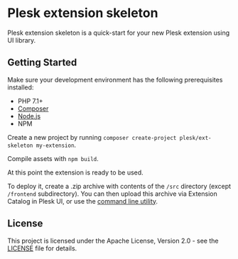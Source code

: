 # Plesk extension skeleton

Plesk extension skeleton is a quick-start for your new Plesk extension using UI library.

## Getting Started

Make sure your development environment has the following prerequisites installed:

* PHP 7.1+
* [Composer](https://getcomposer.org)
* [Node.js](https://nodejs.org)
* NPM

Create a new project by running `composer create-project plesk/ext-skeleton my-extension`.

Compile assets with `npm build`.

At this point the extension is ready to be used.

To deploy it, create a .zip archive with contents of the `/src` directory (except `/frontend` subdirectory). You can then upload this archive via Extension Catalog in Plesk UI, or use the [command line utility](https://docs.plesk.com/en-US/onyx/extensions-guide/extensions-management-utility.73617/).

## License

This project is licensed under the Apache License, Version 2.0 - see the [LICENSE](LICENSE) file for details.
